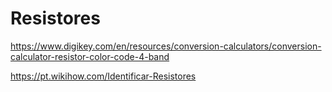 # Resistores


https://www.digikey.com/en/resources/conversion-calculators/conversion-calculator-resistor-color-code-4-band

https://pt.wikihow.com/Identificar-Resistores